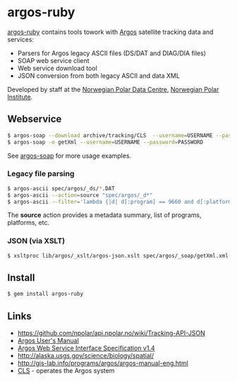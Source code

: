 # argos-ruby

[argos-ruby](https://github.com/npolar/argos-ruby) contains tools towork with
[Argos](http://www.argos-system.org) satellite tracking data and services:

* Parsers for Argos legacy ASCII files (DS/DAT and DIAG/DIA files)
* SOAP web service client
* Web service download tool
* JSON conversion from both legacy ASCII and data XML

Developed by staff at the [Norwegian Polar Data Centre](http://data.npolar.no), [Norwegian Polar Institute](http://npolar.no).

## Webservice

```sh
$ argos-soap --download archive/tracking/CLS  --username=USERNAME --password=PASSWORD --debug
$ argos-soap -o getXml --username=USERNAME --password=PASSWORD
```
See [argos-soap](https://github.com/npolar/argos-ruby/wiki/argos-soap) for more usage examples.

### Legacy file parsing

```sh
$ argos-ascii spec/argos/_ds/*.DAT
$ argos-ascii --action=source "spec/argos/_d*"
$ argos-ascii --filter='lambda {|d| d[:program] == 9660 and d[:platform] == 2189 }' spec/argos/_ds/990660_A.DAT
```
The **source** action provides a metadata summary, list of programs, platforms, etc.

### JSON (via XSLT)
```sh
$ xsltproc lib/argos/_xslt/argos-json.xslt spec/argos/_soap/getXml.xml 
```

## Install
```sh
$ gem install argos-ruby
```

## Links
* https://github.com/npolar/api.npolar.no/wiki/Tracking-API-JSON
* [Argos User's Manual](http://www.argos-system.org/manual/)
* [Argos Web Service Interface Specification v1.4](http://www.argos-system.org/manual/argos_webservices-1_4.pdf)
* http://alaska.usgs.gov/science/biology/spatial/
* http://gis-lab.info/programs/argos/argos-manual-eng.html
* [CLS](http://www.cls.fr/welcome_en.html) - operates the Argos system
